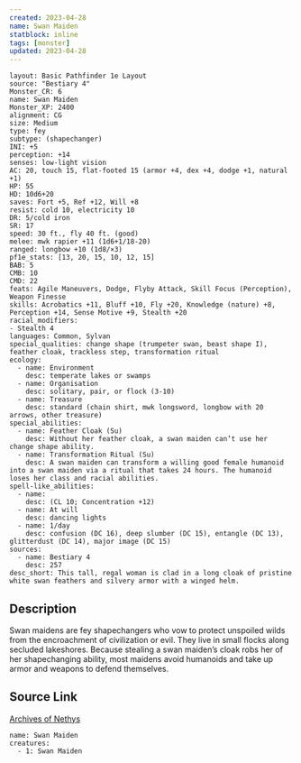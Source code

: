 ```yaml
---
created: 2023-04-28
name: Swan Maiden
statblock: inline
tags: [monster]
updated: 2023-04-28
---
```

```statblock
layout: Basic Pathfinder 1e Layout
source: "Bestiary 4"
Monster_CR: 6
name: Swan Maiden
Monster_XP: 2400
alignment: CG
size: Medium
type: fey
subtype: (shapechanger)
INI: +5
perception: +14
senses: low-light vision
AC: 20, touch 15, flat-footed 15 (armor +4, dex +4, dodge +1, natural +1)
HP: 55
HD: 10d6+20
saves: Fort +5, Ref +12, Will +8
resist: cold 10, electricity 10
DR: 5/cold iron
SR: 17
speed: 30 ft., fly 40 ft. (good)
melee: mwk rapier +11 (1d6+1/18-20)
ranged: longbow +10 (1d8/×3)
pf1e_stats: [13, 20, 15, 10, 12, 15]
BAB: 5
CMB: 10
CMD: 22
feats: Agile Maneuvers, Dodge, Flyby Attack, Skill Focus (Perception), Weapon Finesse
skills: Acrobatics +11, Bluff +10, Fly +20, Knowledge (nature) +8, Perception +14, Sense Motive +9, Stealth +20
racial_modifiers:
- Stealth 4
languages: Common, Sylvan
special_qualities: change shape (trumpeter swan, beast shape I), feather cloak, trackless step, transformation ritual
ecology:
  - name: Environment
    desc: temperate lakes or swamps
  - name: Organisation
    desc: solitary, pair, or flock (3-10)
  - name: Treasure
    desc: standard (chain shirt, mwk longsword, longbow with 20 arrows, other treasure)
special_abilities:
  - name: Feather Cloak (Su)
    desc: Without her feather cloak, a swan maiden can’t use her change shape ability.
  - name: Transformation Ritual (Su)
    desc: A swan maiden can transform a willing good female humanoid into a swan maiden via a ritual that takes 24 hours. The humanoid loses her class and racial abilities.
spell-like_abilities:
  - name:
    desc: (CL 10; Concentration +12)
  - name: At will
    desc: dancing lights
  - name: 1/day
    desc: confusion (DC 16), deep slumber (DC 15), entangle (DC 13), glitterdust (DC 14), major image (DC 15)
sources:
  - name: Bestiary 4
    desc: 257
desc_short: This tall, regal woman is clad in a long cloak of pristine white swan feathers and silvery armor with a winged helm.
```
## Description
Swan maidens are fey shapechangers who vow to protect unspoiled wilds from the encroachment of civilization or evil. They live in small flocks along secluded lakeshores. Because stealing a swan maiden’s cloak robs her of her shapechanging ability, most maidens avoid humanoids and take up armor and weapons to defend themselves.
## Source Link
[Archives of Nethys](https://aonprd.com/MonsterDisplay.aspx?ItemName=Swan%20Maiden)
```encounter-table
name: Swan Maiden
creatures:
  - 1: Swan Maiden
```
